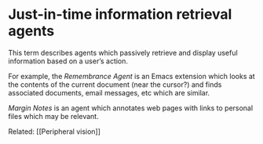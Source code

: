 # Just-in-time information retrieval agents

This term describes agents which passively retrieve and display useful information based on a user’s action.

For example, the _Remembrance Agent_ is an Emacs extension which looks at the contents of the current document (near the cursor?) and finds associated documents, email messages, etc which are similar.

_Margin Notes_ is an agent which annotates web pages with links to personal files which may be relevant.

Related: [[Peripheral vision]]
